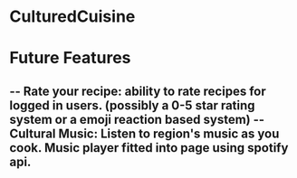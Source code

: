 # CulturedCuisine



# Future Features 
-- Rate your recipe: ability to rate recipes for logged in users. (possibly a 0-5 star rating system or a emoji reaction based system)
-- Cultural Music: Listen to region's music as you cook. Music player fitted into page using spotify api. 
-- 